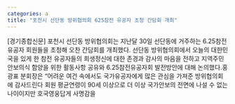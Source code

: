 ```yaml
---
categories: a
title: "포천시 선단동 방위협의회 625참전 유공자 초청 간담회 개최"
---
```

[경기종합신문] 포천시 선단동 방위협의회는 지난달 30일 선단동에 거주하는 6.25참전유공자 회원들을 초청해 오찬 간담회를 개최했다. 선단동 방위협의회에서 오늘의 대한민국을 있게 한 참전 유공자들의 희생정신에 대한 존경과 감사의 마음을 전하고 지역주민 안보의식 함양을 위한 활동사항 공유와 6.25참전유공자회 발전방안에 대해 논의했다.홍광표 분회장은 “어려운 여건 속에서도 국가유공자에게 많은 관심을 가져준 방위협의회에 감사드린다 회원 평균연령이 90세 이상으로 더 이상 국가안보의 전면에 나설 수 없는 나이이지만 호국영웅답게 사명감을